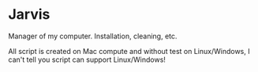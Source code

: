 # Jarvis
Manager of my computer. Installation, cleaning, etc.

All script is created on Mac compute and without test on Linux/Windows, I can't tell you script can support Linux/Windows!
